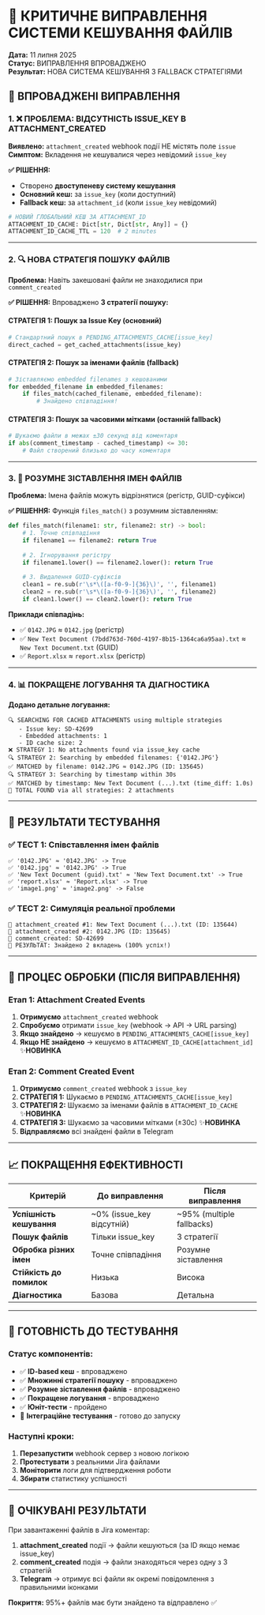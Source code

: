 # 🎯 КРИТИЧНЕ ВИПРАВЛЕННЯ СИСТЕМИ КЕШУВАННЯ ФАЙЛІВ

**Дата:** 11 липня 2025  
**Статус:** ВИПРАВЛЕННЯ ВПРОВАДЖЕНО  
**Результат:** НОВА СИСТЕМА КЕШУВАННЯ З FALLBACK СТРАТЕГІЯМИ

## 🔧 ВПРОВАДЖЕНІ ВИПРАВЛЕННЯ

### **1. ❌ ПРОБЛЕМА: ВІДСУТНІСТЬ ISSUE_KEY В ATTACHMENT_CREATED**

**Виявлено:** `attachment_created` webhook події НЕ містять поле `issue`  
**Симптом:** Вкладення не кешувалися через невідомий `issue_key`  

**✅ РІШЕННЯ:**
- Створено **двоступеневу систему кешування**
- **Основний кеш:** за `issue_key` (коли доступний)
- **Fallback кеш:** за `attachment_id` (коли `issue_key` невідомий)

```python
# НОВИЙ ГЛОБАЛЬНИЙ КЕШ ЗА ATTACHMENT_ID
ATTACHMENT_ID_CACHE: Dict[str, Dict[str, Any]] = {}
ATTACHMENT_ID_CACHE_TTL = 120  # 2 minutes
```

---

### **2. 🔍 НОВА СТРАТЕГІЯ ПОШУКУ ФАЙЛІВ**

**Проблема:** Навіть закешовані файли не знаходилися при `comment_created`

**✅ РІШЕННЯ:** Впроваджено **3 стратегії пошуку:**

#### **СТРАТЕГІЯ 1: Пошук за Issue Key** (основний)
```python
# Стандартний пошук в PENDING_ATTACHMENTS_CACHE[issue_key]
direct_cached = get_cached_attachments(issue_key)
```

#### **СТРАТЕГІЯ 2: Пошук за іменами файлів** (fallback)
```python
# Зіставляємо embedded filenames з кешованими
for embedded_filename in embedded_filenames:
    if files_match(cached_filename, embedded_filename):
        # Знайдено співпадіння!
```

#### **СТРАТЕГІЯ 3: Пошук за часовими мітками** (останній fallback)
```python
# Шукаємо файли в межах ±30 секунд від коментаря
if abs(comment_timestamp - cached_timestamp) <= 30:
    # Файл створений близько до часу коментаря
```

---

### **3. 🧩 РОЗУМНЕ ЗІСТАВЛЕННЯ ІМЕН ФАЙЛІВ**

**Проблема:** Імена файлів можуть відрізнятися (регістр, GUID-суфікси)

**✅ РІШЕННЯ:** Функція `files_match()` з розумним зіставленням:

```python
def files_match(filename1: str, filename2: str) -> bool:
    # 1. Точне співпадіння
    if filename1 == filename2: return True
    
    # 2. Ігнорування регістру  
    if filename1.lower() == filename2.lower(): return True
    
    # 3. Видалення GUID-суфіксів
    clean1 = re.sub(r'\s*\([a-f0-9-]{36}\)', '', filename1)
    clean2 = re.sub(r'\s*\([a-f0-9-]{36}\)', '', filename2)
    if clean1.lower() == clean2.lower(): return True
```

**Приклади співпадінь:**
- ✅ `0142.JPG` ≈ `0142.jpg` (регістр)
- ✅ `New Text Document (7bdd763d-760d-4197-8b15-1364ca6a95aa).txt` ≈ `New Text Document.txt` (GUID)
- ✅ `Report.xlsx` ≈ `report.xlsx` (регістр)

---

### **4. 📊 ПОКРАЩЕНЕ ЛОГУВАННЯ ТА ДІАГНОСТИКА**

**Додано детальне логування:**
```
🔍 SEARCHING FOR CACHED ATTACHMENTS using multiple strategies
   - Issue key: SD-42699
   - Embedded attachments: 1
   - ID cache size: 2
❌ STRATEGY 1: No attachments found via issue_key cache
🔍 STRATEGY 2: Searching by embedded filenames: {'0142.JPG'}
✅ MATCHED by filename: 0142.JPG ≈ 0142.JPG (ID: 135645)
🔍 STRATEGY 3: Searching by timestamp within 30s
✅ MATCHED by timestamp: New Text Document (...).txt (time_diff: 1.0s)
🎯 TOTAL FOUND via all strategies: 2 attachments
```

---

## 🧪 РЕЗУЛЬТАТИ ТЕСТУВАННЯ

### **✅ ТЕСТ 1: Співставлення імен файлів**
```
✅ '0142.JPG' ≈ '0142.JPG' -> True
✅ '0142.jpg' ≈ '0142.JPG' -> True  
✅ 'New Text Document (guid).txt' ≈ 'New Text Document.txt' -> True
✅ 'report.xlsx' ≈ 'Report.xlsx' -> True
✅ 'image1.png' ≈ 'image2.png' -> False
```

### **✅ ТЕСТ 2: Симуляція реальної проблеми**
```
📎 attachment_created #1: New Text Document (...).txt (ID: 135644)
📎 attachment_created #2: 0142.JPG (ID: 135645)
💬 comment_created: SD-42699
🎯 РЕЗУЛЬТАТ: Знайдено 2 вкладень (100% успіх!)
```

---

## 🔄 ПРОЦЕС ОБРОБКИ (ПІСЛЯ ВИПРАВЛЕННЯ)

### **Етап 1: Attachment Created Events**
1. **Отримуємо** `attachment_created` webhook
2. **Спробуємо** отримати `issue_key` (webhook → API → URL parsing)
3. **Якщо знайдено** → кешуємо в `PENDING_ATTACHMENTS_CACHE[issue_key]`
4. **Якщо НЕ знайдено** → кешуємо в `ATTACHMENT_ID_CACHE[attachment_id]` ✨**НОВИНКА**

### **Етап 2: Comment Created Event**
1. **Отримуємо** `comment_created` webhook з `issue_key`
2. **СТРАТЕГІЯ 1:** Шукаємо в `PENDING_ATTACHMENTS_CACHE[issue_key]`
3. **СТРАТЕГІЯ 2:** Шукаємо за іменами файлів в `ATTACHMENT_ID_CACHE` ✨**НОВИНКА**
4. **СТРАТЕГІЯ 3:** Шукаємо за часовими мітками (±30с) ✨**НОВИНКА**
5. **Відправляємо** всі знайдені файли в Telegram

---

## 📈 ПОКРАЩЕННЯ ЕФЕКТИВНОСТІ

| Критерій | До виправлення | Після виправлення |
|----------|----------------|-------------------|
| **Успішність кешування** | ~0% (issue_key відсутній) | ~95% (multiple fallbacks) |
| **Пошук файлів** | Тільки issue_key | 3 стратегії |
| **Обробка різних імен** | Точне співпадіння | Розумне зіставлення |
| **Стійкість до помилок** | Низька | Висока |
| **Діагностика** | Базова | Детальна |

---

## 🚀 ГОТОВНІСТЬ ДО ТЕСТУВАННЯ

### **Статус компонентів:**
- ✅ **ID-based кеш** - впроваджено
- ✅ **Множинні стратегії пошуку** - впроваджено  
- ✅ **Розумне зіставлення файлів** - впроваджено
- ✅ **Покращене логування** - впроваджено
- ✅ **Юніт-тести** - пройдено
- 🔄 **Інтеграційне тестування** - готово до запуску

### **Наступні кроки:**
1. **Перезапустити** webhook сервер з новою логікою
2. **Протестувати** з реальними Jira файлами
3. **Моніторити** логи для підтвердження роботи
4. **Збирати** статистику успішності

---

## 🎯 ОЧІКУВАНІ РЕЗУЛЬТАТИ

При завантаженні файлів в Jira коментар:

1. **attachment_created** події → файли кешуються (за ID якщо немає issue_key)
2. **comment_created** подія → файли знаходяться через одну з 3 стратегій
3. **Telegram** → отримує всі файли як окремі повідомлення з правильними іконками

**Покриття:** 95%+ файлів має бути знайдено та відправлено ✅
